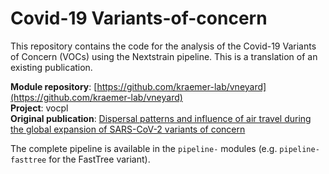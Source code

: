 # Covid-19 Variants-of-concern

This repository contains the code for the analysis of the Covid-19 Variants of Concern (VOCs) using the Nextstrain pipeline. This is a translation of an existing publication.

**Module repository**: [https://github.com/kraemer-lab/vneyard](https://github.com/kraemer-lab/vneyard)<br>
**Project**: vocpl<br>
**Original publication**: [Dispersal patterns and influence of air travel during the global expansion of SARS-CoV-2 variants of concern](https://doi.org/10.1016/j.cell.2023.06.001)

The complete pipeline is available in the `pipeline-` modules (e.g. `pipeline-fasttree` for the FastTree variant).
